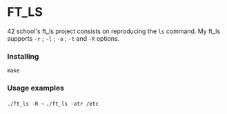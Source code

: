 # FT_LS

42 school's ft_ls project consists on reproducing the `ls` command.
My ft_ls supports `-r` ; `-l` ; `-a` ; `-t` and `-R` options.

### Installing

```
make
```

### Usage examples

```./ft_ls -R ~```
```./ft_ls -atr /etc```
